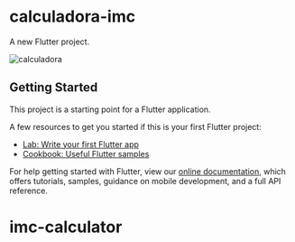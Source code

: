 # calculadora-imc

A new Flutter project.

![calculadora](https://user-images.githubusercontent.com/54786785/75636409-3f97fc00-5bfd-11ea-9459-52d9112a422a.jpeg)


## Getting Started

This project is a starting point for a Flutter application.

A few resources to get you started if this is your first Flutter project:

- [Lab: Write your first Flutter app](https://flutter.dev/docs/get-started/codelab)
- [Cookbook: Useful Flutter samples](https://flutter.dev/docs/cookbook)

For help getting started with Flutter, view our
[online documentation](https://flutter.dev/docs), which offers tutorials,
samples, guidance on mobile development, and a full API reference.
# imc-calculator
